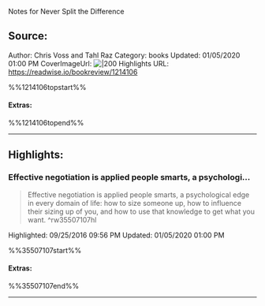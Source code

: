 Notes for Never Split the Difference

## Source:
Author: Chris Voss and Tahl Raz
Category: books
Updated: 01/05/2020 01:00 PM
CoverImageUrl: 
![|200](https://images-na.ssl-images-amazon.com/images/I/51yKczFDuQL._SL200_.jpg)
Highlights URL: https://readwise.io/bookreview/1214106

%%1214106topstart%%
#### Extras:

%%1214106topend%%


 
-----
 ## Highlights:

### Effective negotiation is applied people smarts, a psychologi...
>Effective negotiation is applied people smarts, a psychological edge in every domain of life: how to size someone up, how to influence their sizing up of you, and how to use that knowledge to get what you want. ^rw35507107hl


Highlighted: 09/25/2016 09:56 PM
Updated: 01/05/2020 01:00 PM

%%35507107start%%
#### Extras:

%%35507107end%%



------


